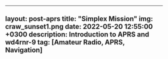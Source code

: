 ---
 layout: post-aprs
 title: "Simplex Mission"
 img: craw_sunset1.png 
 date: 2022-05-20 12:55:00 +0300
 description: Introduction to APRS and wd4rnr-9
 tag: [Amateur Radio, APRS, Navigation]
 ---
